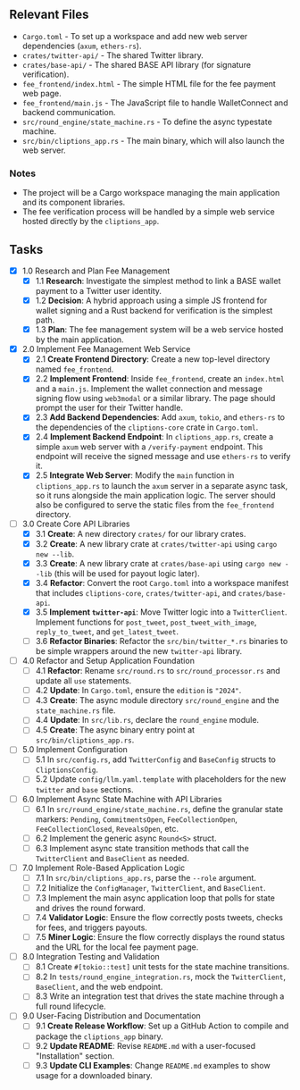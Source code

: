 ## Relevant Files

- `Cargo.toml` - To set up a workspace and add new web server dependencies (`axum`, `ethers-rs`).
- `crates/twitter-api/` - The shared Twitter library.
- `crates/base-api/` - The shared BASE API library (for signature verification).
- `fee_frontend/index.html` - The simple HTML file for the fee payment web page.
- `fee_frontend/main.js` - The JavaScript file to handle WalletConnect and backend communication.
- `src/round_engine/state_machine.rs` - To define the async typestate machine.
- `src/bin/cliptions_app.rs` - The main binary, which will also launch the web server.

### Notes
- The project will be a Cargo workspace managing the main application and its component libraries.
- The fee verification process will be handled by a simple web service hosted directly by the `cliptions_app`.

## Tasks

- [x] 1.0 Research and Plan Fee Management
  - [x] 1.1 **Research**: Investigate the simplest method to link a BASE wallet payment to a Twitter user identity.
  - [x] 1.2 **Decision**: A hybrid approach using a simple JS frontend for wallet signing and a Rust backend for verification is the simplest path.
  - [x] 1.3 **Plan**: The fee management system will be a web service hosted by the main application.

- [x] 2.0 Implement Fee Management Web Service
  - [x] 2.1 **Create Frontend Directory**: Create a new top-level directory named `fee_frontend`.
  - [x] 2.2 **Implement Frontend**: Inside `fee_frontend`, create an `index.html` and a `main.js`. Implement the wallet connection and message signing flow using `web3modal` or a similar library. The page should prompt the user for their Twitter handle.
  - [x] 2.3 **Add Backend Dependencies**: Add `axum`, `tokio`, and `ethers-rs` to the dependencies of the `cliptions-core` crate in `Cargo.toml`.
  - [x] 2.4 **Implement Backend Endpoint**: In `cliptions_app.rs`, create a simple `axum` web server with a `/verify-payment` endpoint. This endpoint will receive the signed message and use `ethers-rs` to verify it.
  - [x] 2.5 **Integrate Web Server**: Modify the `main` function in `cliptions_app.rs` to launch the `axum` server in a separate async task, so it runs alongside the main application logic. The server should also be configured to serve the static files from the `fee_frontend` directory.

- [ ] 3.0 Create Core API Libraries
  - [x] 3.1 **Create**: A new directory `crates/` for our library crates.
  - [x] 3.2 **Create**: A new library crate at `crates/twitter-api` using `cargo new --lib`.
  - [x] 3.3 **Create**: A new library crate at `crates/base-api` using `cargo new --lib` (this will be used for payout logic later).
  - [x] 3.4 **Refactor**: Convert the root `Cargo.toml` into a workspace manifest that includes `cliptions-core`, `crates/twitter-api`, and `crates/base-api`.
  - [x] 3.5 **Implement `twitter-api`**: Move Twitter logic into a `TwitterClient`. Implement functions for `post_tweet`, `post_tweet_with_image`, `reply_to_tweet`, and `get_latest_tweet`.
  - [ ] 3.6 **Refactor Binaries**: Refactor the `src/bin/twitter_*.rs` binaries to be simple wrappers around the new `twitter-api` library.

- [ ] 4.0 Refactor and Setup Application Foundation
  - [ ] 4.1 **Refactor**: Rename `src/round.rs` to `src/round_processor.rs` and update all `use` statements.
  - [ ] 4.2 **Update**: In `Cargo.toml`, ensure the `edition` is `"2024"`.
  - [ ] 4.3 **Create**: The async module directory `src/round_engine` and the `state_machine.rs` file.
  - [ ] 4.4 **Update**: In `src/lib.rs`, declare the `round_engine` module.
  - [ ] 4.5 **Create**: The async binary entry point at `src/bin/cliptions_app.rs`.

- [ ] 5.0 Implement Configuration
  - [ ] 5.1 In `src/config.rs`, add `TwitterConfig` and `BaseConfig` structs to `CliptionsConfig`.
  - [ ] 5.2 Update `config/llm.yaml.template` with placeholders for the new `twitter` and `base` sections.

- [ ] 6.0 Implement Async State Machine with API Libraries
  - [ ] 6.1 In `src/round_engine/state_machine.rs`, define the granular state markers: `Pending`, `CommitmentsOpen`, `FeeCollectionOpen`, `FeeCollectionClosed`, `RevealsOpen`, etc.
  - [ ] 6.2 Implement the generic async `Round<S>` struct.
  - [ ] 6.3 Implement async state transition methods that call the `TwitterClient` and `BaseClient` as needed.

- [ ] 7.0 Implement Role-Based Application Logic
  - [ ] 7.1 In `src/bin/cliptions_app.rs`, parse the `--role` argument.
  - [ ] 7.2 Initialize the `ConfigManager`, `TwitterClient`, and `BaseClient`.
  - [ ] 7.3 Implement the main async application loop that polls for state and drives the round forward.
  - [ ] 7.4 **Validator Logic**: Ensure the flow correctly posts tweets, checks for fees, and triggers payouts.
  - [ ] 7.5 **Miner Logic**: Ensure the flow correctly displays the round status and the URL for the local fee payment page.

- [ ] 8.0 Integration Testing and Validation
  - [ ] 8.1 Create `#[tokio::test]` unit tests for the state machine transitions.
  - [ ] 8.2 In `tests/round_engine_integration.rs`, mock the `TwitterClient`, `BaseClient`, and the web endpoint.
  - [ ] 8.3 Write an integration test that drives the state machine through a full round lifecycle.

- [ ] 9.0 User-Facing Distribution and Documentation
  - [ ] 9.1 **Create Release Workflow**: Set up a GitHub Action to compile and package the `cliptions_app` binary.
  - [ ] 9.2 **Update README**: Revise `README.md` with a user-focused "Installation" section.
  - [ ] 9.3 **Update CLI Examples**: Change `README.md` examples to show usage for a downloaded binary. 